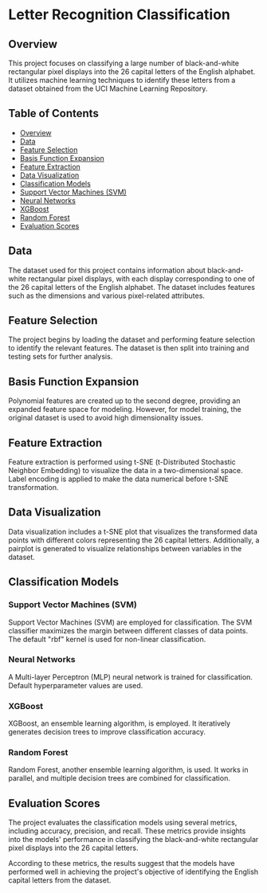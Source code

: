 # Letter Recognition Classification

## Overview
This project focuses on classifying a large number of black-and-white rectangular pixel displays into the 26 capital letters of the English alphabet. It utilizes machine learning techniques to identify these letters from a dataset obtained from the UCI Machine Learning Repository.

## Table of Contents

- [Overview](#overview)
- [Data](#data)
- [Feature Selection](#feature-selection)
- [Basis Function Expansion](#basis-function-expansion)
- [Feature Extraction](#feature-extraction)
- [Data Visualization](#data-visualization)
- [Classification Models](#classification-models)
- [Support Vector Machines (SVM)](#support-vector-machines-(svm))
- [Neural Networks](#neural-networks)
- [XGBoost](#xgboost)
- [Random Forest](#random-forest)
- [Evaluation Scores](#evaluation-scores)

## Data

The dataset used for this project contains information about black-and-white rectangular pixel displays, with each display corresponding to one of the 26 capital letters of the English alphabet. The dataset includes features such as the dimensions and various pixel-related attributes.

## Feature Selection

The project begins by loading the dataset and performing feature selection to identify the relevant features. The dataset is then split into training and testing sets for further analysis.

## Basis Function Expansion

Polynomial features are created up to the second degree, providing an expanded feature space for modeling. However, for model training, the original dataset is used to avoid high dimensionality issues.

## Feature Extraction

Feature extraction is performed using t-SNE (t-Distributed Stochastic Neighbor Embedding) to visualize the data in a two-dimensional space. Label encoding is applied to make the data numerical before t-SNE transformation.

## Data Visualization

Data visualization includes a t-SNE plot that visualizes the transformed data points with different colors representing the 26 capital letters. Additionally, a pairplot is generated to visualize relationships between variables in the dataset.

## Classification Models

### Support Vector Machines (SVM)

Support Vector Machines (SVM) are employed for classification. The SVM classifier maximizes the margin between different classes of data points. The default "rbf" kernel is used for non-linear classification.

### Neural Networks

A Multi-layer Perceptron (MLP) neural network is trained for classification. Default hyperparameter values are used.

### XGBoost

XGBoost, an ensemble learning algorithm, is employed. It iteratively generates decision trees to improve classification accuracy.

### Random Forest

Random Forest, another ensemble learning algorithm, is used. It works in parallel, and multiple decision trees are combined for classification.

## Evaluation Scores

The project evaluates the classification models using several metrics, including accuracy, precision, and recall. These metrics provide insights into the models' performance in classifying the black-and-white rectangular pixel displays into the 26 capital letters.

According to these metrics, the results suggest that the models have performed well in achieving the project's objective of identifying the English capital letters from the dataset.
